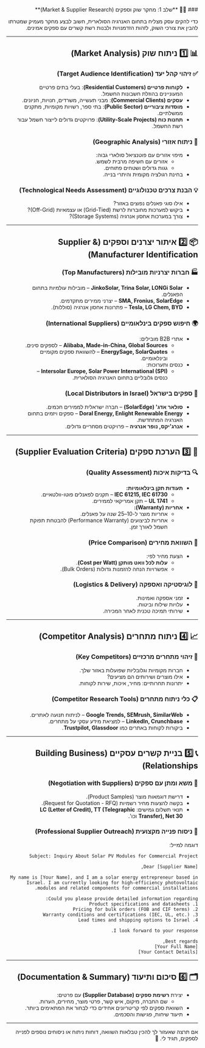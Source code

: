 <div dir="rtl">
### 🕵️‍♂️ **שלב 1: מחקר שוק וספקים (Market & Supplier Research)**  

כדי להקים עסק מצליח בתחום האנרגיה הסולארית, חשוב לבצע מחקר מעמיק שמטרתו להבין את צורכי השוק, לזהות הזדמנויות ולבנות רשת קשרים עם ספקים אמינים.  

---

## 📊 **1️⃣ ניתוח שוק (Market Analysis)**  

### ✅ **זיהוי קהל יעד (Target Audience Identification)**  

- **לקוחות פרטיים (Residential Customers)**: בעלי בתים פרטיים המעוניינים בהוזלת חשבונות החשמל.  
- **עסקים (Commercial Clients)**: מבני תעשייה, משרדים, חנויות, חניונים.  
- **מוסדות ציבוריים (Public Sector)**: בתי ספר, רשויות מקומיות, מתקנים ממשלתיים.  
- **תחנות כוח (Utility-Scale Projects)**: פרויקטים גדולים לייצור חשמל עבור רשת החשמל.  

### 📍 **ניתוח אזורי (Geographic Analysis)**  

- מיפוי אזורים עם פוטנציאל סולארי גבוה:  
  - אזורים עם חשיפה מרבית לשמש.  
  - גגות גדולים ושטחים פתוחים.  
- בחינת רגולציה מקומית והיתרי בנייה.  

### 💡 **הבנת צרכים טכנולוגיים (Technological Needs Assessment)**  

- אילו סוגי פאנלים נפוצים באזור?  
- ביקוש למערכות מחוברות לרשת (Grid-Tied) או עצמאיות (Off-Grid)?  
- צורך במערכות אחסון אנרגיה (Storage Systems)?  

---

## 📦 **2️⃣ איתור יצרנים וספקים (Supplier & Manufacturer Identification)**  

### 🏭 **חברות יצרניות מובילות (Top Manufacturers)**  

- **JinkoSolar, Trina Solar, LONGi Solar** – מובילות עולמיות בתחום הפאנלים.  
- **SMA, Fronius, SolarEdge** – יצרני ממירים מתקדמים.  
- **Tesla, LG Chem, BYD** – פתרונות אחסון אנרגיה (סוללות).  

### 🌍 **חיפוש ספקים בינלאומיים (International Suppliers)**  

- אתרי B2B מובילים:  
  - **Alibaba, Made-in-China, Global Sources** – לספקים סינים.  
  - **EnergySage, SolarQuotes** – להשוואת ספקים מקומיים ובינלאומיים.  
- כנסים ותערוכות:  
  - **Intersolar Europe, Solar Power International (SPI)** – כנסים גלובליים בתחום האנרגיה הסולארית.  

### 🤝 **ספקים בישראל (Local Distributors in Israel)**  

- **סולאר אדג' (SolarEdge)** – חברה ישראלית לממירים חכמים.  
- **Doral Energy, Enlight Renewable Energy** – ספקים ויזמים בתחום האנרגיה המתחדשת.  
- **אנרג'יקס, נופר אנרגיה** – פרויקטים מסחריים גדולים.  

---

## 📑 **3️⃣ הערכת ספקים (Supplier Evaluation Criteria)**  

### 🔍 **בדיקות איכות (Quality Assessment)**  

- **תעודות תקן בינלאומיות:**  
  - **IEC 61215, IEC 61730** – תקנים לפאנלים פוטו-וולטאיים.  
  - **UL 1741** – תקן אמריקאי לממירים.  
- **אחריות (Warranty):**  
  - אחריות מוצר ל-10–25 שנה על פאנלים.  
  - אחריות לביצועים (Performance Warranty) להבטחת תפוקת חשמל לאורך זמן.  

### 💸 **השוואת מחירים (Price Comparison)**  

- הצעת מחיר לפי:  
  - **עלות לכל וואט מותקן (Cost per Watt)**.  
  - אפשרויות הנחה להזמנות גדולות (Bulk Orders).  

### 🚚 **לוגיסטיקה ואספקה (Logistics & Delivery)**  

- זמני אספקה ואמינות.  
- עלויות שילוח וביטוח.  
- שירותי תמיכה טכנית לאחר המכירה.  

---

## 📈 **4️⃣ ניתוח מתחרים (Competitor Analysis)**  

### 🎯 **זיהוי מתחרים מרכזיים (Key Competitors)**  

- חברות מקומיות וגלובליות שפועלות באזור שלך.  
- אילו מוצרים ושירותים הם מציעים?  
- יתרונות תחרותיים: מחיר, איכות, שירות לקוחות.  

### 📋 **כלי ניתוח מתחרים (Competitor Research Tools)**  

- **Google Trends, SEMrush, SimilarWeb** – לניתוח תנועה לאתרים.  
- **LinkedIn, Crunchbase** – למציאת מידע עסקי על מתחרים.  
- ביקורות לקוחות באתרים כמו **Trustpilot, Glassdoor**.  

---

## 📞 **5️⃣ בניית קשרים עסקיים (Building Business Relationships)**  

### 🤝 **משא ומתן עם ספקים (Negotiation with Suppliers)**  

- דרישת דוגמאות מוצר (Product Samples).  
- בקשה להצעות מחיר רשמיות (Request for Quotation - RFQ).  
- תנאי תשלום גמישים: **LC (Letter of Credit), TT (Telegraphic Transfer), Net 30** וכו'.  

### 📧 **ניסוח פנייה מקצועית (Professional Supplier Outreach)**  

דוגמה למייל:  

```plaintext
Subject: Inquiry About Solar PV Modules for Commercial Project  

Dear [Supplier Name],  

My name is [Your Name], and I am a solar energy entrepreneur based in Israel. I am currently looking for high-efficiency photovoltaic modules and related components for commercial installations.  

Could you please provide detailed information regarding:  
1. Product specifications and datasheets  
2. Pricing for bulk orders (FOB and CIF terms)  
3. Warranty conditions and certifications (IEC, UL, etc.)  
4. Lead times and shipping options to Israel  

I look forward to your response.  

Best regards,  
[Your Full Name]  
[Your Contact Details]  
```  

---

## 🗂️ **6️⃣ סיכום ותיעוד (Documentation & Summary)**  

- יצירת **רשימת ספקים (Supplier Database)** עם פרטים:  
  - שם החברה, מיקום, איש קשר, פרטי מוצר, מחירים, הערות.  
- השוואת ספקים לפי קריטריונים אחידים כדי לבחור את המתאימים ביותר.  
- תיעוד שיחות, פגישות והסכמים.  

---

אם תרצה שאעזור לך להכין טבלאות השוואה, דוחות ניתוח או ניסוחים נוספים לפנייה לספקים, תגיד לי. 🚀
